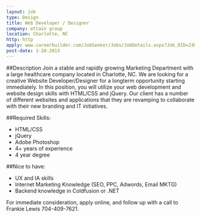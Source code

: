 ```yaml
---
layout: job
type: Design
title: Web Developer / Designer
company: ettain group
location: Charlotte, NC
http: http
apply: www.careerbuilder.com/JobSeeker/Jobs/JobDetails.aspx?Job_DID=J3H7LM796SXCM8P240L&cbRecursionCnt=1
post-date: 1-20-2013
--- 
```


##Description
Join a stable and rapidly growing Marketing Department with a large healthcare company located in Charlotte, NC. We are looking for a creative Website Developer/Designer for a longterm opportunity starting immediately. In this position, you will utilize your web development and website design skills with HTML/CSS and jQuery. Our client has a number of different websites and applications that they are revamping to collaborate with their new branding and IT initiatives. 

##Required Skills: 
* HTML/CSS 
* jQuery 
* Adobe Photoshop 
* 4+ years of experience 
* 4 year degree

##Nice to have: 
* UX and IA skills 
* Internet Marketing Knowledge (SEO, PPC, Adwords, Email MKTG) 
* Backend knowledge in Coldfusion or .NET

For immediate consideration, apply online, and follow up with a call to Frankie Lewis 704-409-7621.

